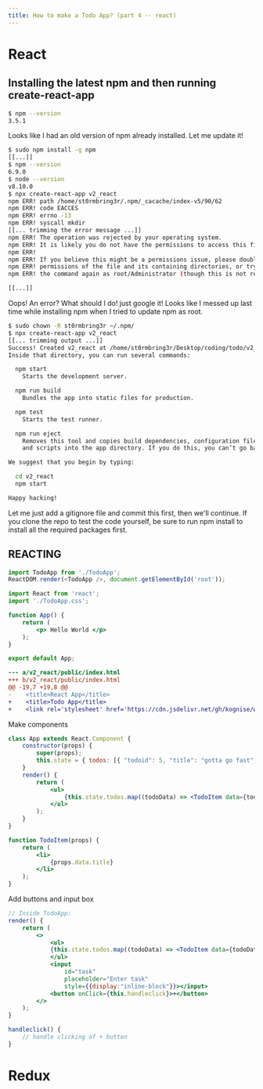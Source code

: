 ```yaml
---
title: How to make a Todo App? (part 4 -- react)
---
```


# React

## Installing the latest npm and then running create-react-app

```bash
$ npm --version
3.5.1
```

Looks like I had an old version of npm already installed. Let me update it!

```bash
$ sudo npm install -g npm
[[...]]
$ npm --version
6.9.0
$ node --version
v8.10.0
$ npx create-react-app v2_react
npm ERR! path /home/st0rmbring3r/.npm/_cacache/index-v5/90/62
npm ERR! code EACCES
npm ERR! errno -13
npm ERR! syscall mkdir
[[... trimming the error message ...]]
npm ERR! The operation was rejected by your operating system.
npm ERR! It is likely you do not have the permissions to access this file as the current user
npm ERR! 
npm ERR! If you believe this might be a permissions issue, please double-check the
npm ERR! permissions of the file and its containing directories, or try running
npm ERR! the command again as root/Administrator (though this is not recommended).

[[...]]
```

Oops! An error? What should I do! just google it! Looks like I messed up last time while installing npm when I tried to update npm as root.

```bash
$ sudo chown -R st0rmbring3r ~/.npm/
$ npx create-react-app v2_react
[[... trimming output ...]]
Success! Created v2_react at /home/st0rmbring3r/Desktop/coding/todo/v2_react
Inside that directory, you can run several commands:

  npm start
    Starts the development server.

  npm run build
    Bundles the app into static files for production.

  npm test
    Starts the test runner.

  npm run eject
    Removes this tool and copies build dependencies, configuration files
    and scripts into the app directory. If you do this, you can’t go back!

We suggest that you begin by typing:

  cd v2_react
  npm start

Happy hacking!
```

Let me just add a gitignore file and commit this first, then we'll continue.
If you clone the repo to test the code yourself, be sure to run npm install to
install all the required packages first.

## REACTING

```js
import TodoApp from './TodoApp';
ReactDOM.render(<TodoApp />, document.getElementById('root'));
```

```jsx
import React from 'react';
import './TodoApp.css';

function App() {
    return (
        <p> Hello World </p>
    );
}

export default App;
```

```diff
--- a/v2_react/public/index.html
+++ b/v2_react/public/index.html
@@ -19,7 +19,8 @@
-    <title>React App</title>
+    <title>Todo App</title>
+    <link rel='stylesheet' href='https://cdn.jsdelivr.net/gh/kognise/water.css@latest/dist/dark.min.css'>
```

Make components

```jsx
class App extends React.Component {
    constructor(props) {
        super(props);
        this.state = { todos: [{ "todoid": 5, "title": "gotta go fast", "timestamp": 1558940416.3939812 }]};
    }
    render() {
        return (
            <ul>
                {this.state.todos.map((todoData) => <TodoItem data={todoData} />)}
            </ul>
        );
    }
}

function TodoItem(props) {
    return (
        <li>
            {props.data.title}
        </li>
    );
}
```

Add buttons and input box

```jsx
// Inside TodoApp:
render() {
    return (
        <>
            <ul>
            {this.state.todos.map((todoData) => <TodoItem data={todoData} />)}
            </ul>
            <input 
                id="task"
                placeholder="Enter task"
                style={{display:"inline-block"}}></input>
            <button onClick={this.handleclick}>+</button>
        </>
    );
}

handleclick() {
    // handle clicking of + button
}
```

# Redux

